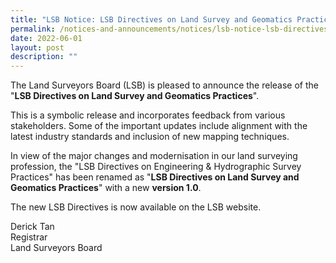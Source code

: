 ```yaml
---
title: "LSB Notice: LSB Directives on Land Survey and Geomatics Practices"
permalink: /notices-and-announcements/notices/lsb-notice-lsb-directives-land-survey-and-geomatics-practices
date: 2022-06-01
layout: post
description: ""
---
```


The Land Surveyors Board (LSB) is pleased to announce the release of the "**LSB Directives on Land Survey and Geomatics Practices**".<br>

This is a symbolic release and incorporates feedback from various stakeholders. Some of the important updates include alignment with the latest industry standards and inclusion of new mapping techniques. <br>

In view of the major changes and modernisation in our land surveying profession, the "LSB Directives on Engineering & Hydrographic Survey Practices" has been renamed as "**LSB Directives on Land Survey and Geomatics Practices**" with a new **version 1.0**. <br>

The new LSB Directives is now available on the LSB website. <br>

Derick Tan <br>
Registrar <br>
Land Surveyors Board <br>